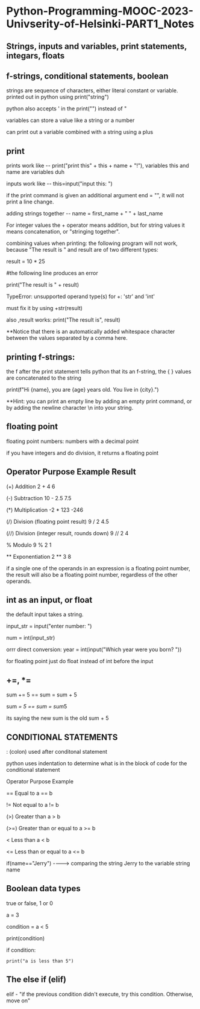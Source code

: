 # Python-Programming-MOOC-2023-Univserity-of-Helsinki-PART1_Notes

## Strings, inputs and variables, print statements, integars, floats
## f-strings, conditional statements, boolean
strings are sequence of characters, either literal constant or variable. printed out in python using print("string")

python also accepts ' in the print("") instead of "

variables can store a value like a string or a number

can print out a variable combined with a string using a plus

## print
prints work like -- print("print this" + this + name + "!"), variables this and name are variables duh

inputs work like -- this=input("input this: ")

if the print command is given an additional argument end = "", it will not print a line change.


adding strings together -- name = first_name + " " + last_name

For integer values the + operator means addition, but for string values it means concatenation, or "stringing together".

combining values when printing: the following program will not work, because "The result is " and result are of two different types:

result = 10 * 25

#the following line produces an error

print("The result is " + result)

TypeError: unsupported operand type(s) for +: 'str' and 'int'


must fix it by using +str(result)

also ,result works: print("The result is", result)

**Notice that there is an automatically added whitespace character between the values separated by a comma here.

## printing f-strings:
the f after the print statement tells python that its an f-string, the { } values are concatenated to the string

print(f"Hi {name}, you are {age} years old. You live in {city}.")

**Hint: you can print an empty line by adding an empty print command, or by adding the newline character \n into your string.


## floating point
floating point numbers: numbers with a decimal point

if you have integers and do division, it returns a floating point

## Operator	Purpose	Example	Result

(+)	    Addition	2 + 4	6

(-)	    Subtraction	10 - 2.5	7.5

(*)	    Multiplication	-2 * 123	-246

(/) 	Division (floating point result)	9 / 2	4.5

(//)	Division (integer result, rounds down)	9 // 2	4

%	Modulo	9 % 2	1

**	Exponentiation	2 ** 3	8

if a single one of the operands in an expression is a floating point number, the result will also be a floating point number, regardless of the other operands.


## int as an input, or float
the default input takes a string.

input_str = input("enter number: ")

num = int(input_str) 

orrr direct conversion: year = int(input("Which year were you born? "))

for floating point just do float instead of int before the input

## +=, *=
sum += 5 == sum = sum + 5

sum *= 5 == sum = sum*5


its saying the new sum is the old sum + 5

## CONDITIONAL STATEMENTS
: (colon) used after conditonal statement

python uses indentation to determine what is in the block of code for the conditional statement


Operator	Purpose	Example

==	Equal to	a == b

!=	Not equal to	a != b

(>)	Greater than	a > b

(>=)	Greater than or equal to	a >= b

<	Less than	a < b

<=	Less than or equal to	a <= b


if(name=="Jerry") ----> comparing the string Jerry to the variable string name

## Boolean data types

true or false, 1 or 0


a = 3

condition = a < 5

print(condition)

if condition:

    print("a is less than 5")



## The else if (elif)
elif - "if the previous condition didn't execute, try this condition. Otherwise, move on"
